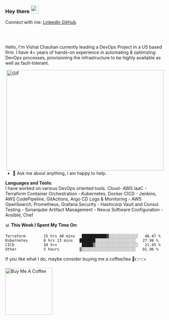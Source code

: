 ### Hey there <img src="https://media.giphy.com/media/hvRJCLFzcasrR4ia7z/giphy.gif" width="25px">

Connect with me:
<a href="https://www.linkedin.com/in/vishal-chauhan-091196">
  LinkedIn
</a>
<a href="https://github.com/vishalchauhan91196">
  GitHub
</a>

<br />
<br />

Hello, I'm Vishal Chauhan currently leading a DevOps Project in a US based firm. I have 4+ years of hands-on experience in automating & optimizing DevOps processes, provisioning the infrastructure to be highly available as well as fault-tolerant. 


  <img align="right" alt="GIF" src="https://github.com/abhisheknaiidu/abhisheknaiidu/blob/master/code.gif?raw=true" width="500" height="320" />
  
- 💬 Ask me about anything, I am happy to help.

**Languages and Tools:**  
I have worked on various DevOps oriented tools.
  Cloud- AWS
  IaaC - Terraform
  Container Orchestration - Kubernetes, Docker
  CICD - Jenkins, AWS CodePipeline, GitActions, Argo CD
  Logs & Monitoring - AWS OpenSearch, Prometheus, Grafana
  Security - Hashicorp Vault and Consul
  Testing - Sonarqube
  Artifact Management - Nexus
  Software Configuration - Ansible, Chef
  

📊 **This Week I Spent My Time On:**
<!--START_SECTION:waka-->
```text
Terraform        15 hrs 40 mins   ███████████▓░░░░░░░░░░░░░   46.47 % 
Kubernetes       8 hrs 13 mins   ███████░░░░░░░░░░░░░░░░░░   27.98 % 
CICD             10 hrs           █████▒░░░░░░░░░░░░░░░░░░░   21.45 % 
Other            5 hours         ▒░░░░░░░░░░░░░░░░░░░░░░░░   01.96 % 
```
<!--END_SECTION:waka-->

If you like what I do, maybe consider buying me a coffee/tea 🥺👉👈

<a href="https://www.starbucks.in/ordering" target="_blank"><img src="https://cdn.buymeacoffee.com/buttons/v2/default-red.png" alt="Buy Me A Coffee" width="150" ></a>





